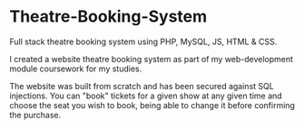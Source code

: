 # Theatre-Booking-System
Full stack theatre booking system using PHP, MySQL, JS, HTML & CSS.

I created a website theatre booking system as part of my web-development module coursework for my studies.

The website was built from scratch and has been secured against SQL injections.
You can "book" tickets for a given show at any given time and choose the seat you wish to book, being able to change it before confirming the purchase.
